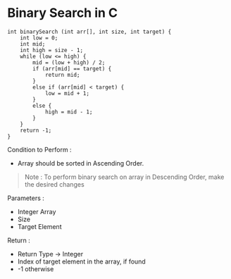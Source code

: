 # Binary Search in C

    int binarySearch (int arr[], int size, int target) {
        int low = 0;
        int mid;
        int high = size - 1;
        while (low <= high) {
            mid = (low + high) / 2;
            if (arr[mid] == target) {
                return mid;
            }
            else if (arr[mid] < target) {
                low = mid + 1;
            }
            else {
                high = mid - 1;
            }
        }
        return -1;
    }

Condition to Perform :
  - Array should be sorted in Ascending Order.
> Note : To perform binary search on array in Descending Order, make the desired changes

Parameters :
  - Integer Array
  - Size
  - Target Element

Return :
  - Return Type -> Integer
  - Index of target element in the array, if found
  - -1 otherwise
